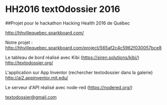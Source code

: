 # HH2016 textOdossier 2016
##Projet pour le hackathon Hacking Health 2016 de Québec

http://hhvillequebec.sparkboard.com/

Notre projet :
http://hhvillequebec.sparkboard.com/project/565af2c4c5962f030057bce8

Le tableau de bord réalisé avec Kibi (https://siren.solutions/kibi/)
http://textodossier.org/

L'application sur App Inventor (rechercher textodossier dans la galerie)
http://ai2.appinventor.mit.edu/

Le serveur d'API réalisé avec node-red (https://nodered.org/)

textodossier@gmail.com
